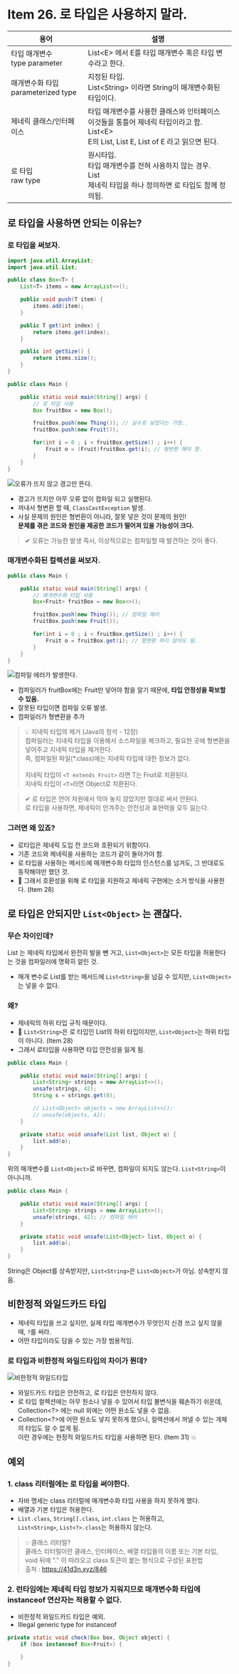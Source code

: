 # Item 26. 로 타입은 사용하지 말라.
|용어|설명|
|------|------|
|타입 매개변수</br>type parameter|List&lt;E&gt; 에서 E를 타입 매개변수 혹은 타입 변수라고 한다.
|매개변수화 타입</br>parameterized type|지정된 타입.</br>List&lt;String&gt; 이라면 String이 매개변수화된 타입이다.|
|제네릭 클래스/인터페이스|타입 매개변수를 사용한 클래스와 인터페이스</br>이것들을 통틀어 제네릭 타입이라고 함.</br>List&lt;E&gt;</br>E의 List, List E, List of E 라고 읽으면 된다.|
|로 타입</br>raw type|원시타입. </br>타입 매개변수를 전혀 사용하지 않는 경우.</br>List</br>제네릭 타입을 하나 정의하면 로 타입도 함께 정의됨.|

## 로 타입을 사용하면 안되는 이유는?

### 로 타입을 써보자.
```java
import java.util.ArrayList;
import java.util.List;

public class Box<T> {
    List<T> items = new ArrayList<>();

    public void push(T item) {
        items.add(item);
    }

    public T get(int index) {
        return items.get(index);
    }

    public int getSize() {
        return items.size();
    }
}
```

```java
public class Main {

    public static void main(String[] args) {
        // 로 타입 사용
        Box fruitBox = new Box();

        fruitBox.push(new Thing()); // 실수로 넣었다는 가정..
        fruitBox.push(new Fruit());

        for(int i = 0 ; i < fruitBox.getSize() ; i++) {
            Fruit o = (Fruit)fruitBox.get(i); // 형변환 해야 함.
        }
    }
}

```

![오류가 뜨지 않고 경고만 뜬다.](images/alert1.png)
* 경고가 뜨지만 아무 오류 없이 컴파일 되고 실행된다.
* 꺼내서 형변환 할 때, `ClassCastException` 발생.
* 사실 문제의 원인은 형번환이 아니라, 잘못 넣은 것이 문제의 원인!</br>
<strong>문제를 겪은 코드와 원인을 제공한 코드가 떨어져 있을 가능성이 크다.</strong>
> ✔ 오류는 가능한 발생 즉시, 이상적으로는 컴파일할 때 발견하는 것이 좋다.

### 매개변수화된 컬렉션을 써보자.
```java
public class Main {

    public static void main(String[] args) {
        // 매개변수화 타입 사용
        Box<Fruit> fruitBox = new Box<>(); 

        fruitBox.push(new Thing()); // 컴파일 에러
        fruitBox.push(new Fruit());

        for(int i = 0 ; i < fruitBox.getSize() ; i++) {
            Fruit o = fruitBox.get(i); // 형변환 하지 않아도 됨.
        }
    }
}
```
![컴파일 에러가 발생한다.](images/alert2.png)
* 컴파일러가 fruitBox에는 Fruit만 넣어야 함을 알기 때문에, <strong>타입 안정성을 확보할 수 있음.</strong>
* 잘못된 타입이면 컴파일 오류 발생.
* 컴파일러가 형변환을 추가

> 💡 지네릭 타입의 제거 (Java의 정석 - 12장)</br>
컴파일러는 지네릭 타입을 이용해서 소스파일을 체크하고, 필요한 곳에 형변환을 넣어주고 지네릭 타입을 제거한다. </br>
즉, 컴파일된 파일(*.class)에는 지네릭 타입에 대한 정보가 없다.
</br></br>
지네릭 타입이 `<T extends Fruit>` 라면 T는 Fruit로 치환된다. </br>
지네릭 타입이 `<T>`라면 Object로 치환된다.

> ✔ 로 타입은 언어 차원에서 막아 놓지 않았지만 절대로 써서 안된다.</br>
로 타입을 사용하면, 제네릭이 안겨주는 안전성과 표현력을 모두 잃는다.

### 그러면 왜 있죠?
* 로타입은 제네릭 도입 전 코드와 호환되기 위함이다.
* 기존 코드와 제네릭을 사용하는 코드가 같이 돌아가야 함.
* 로 타입을 사용하는 메서드에 매개변수화 타입의 인스턴스를 넘겨도, 그 반대로도 동작해야만 했던 것.
* 🚨 그래서 호환성을 위해 로 타입을 지원하고 제네릭 구현에는 소거 방식을 사용한다. (Item 28)

## 로 타입은 안되지만 `List<Object>` 는 괜찮다.
### 무슨 차이인데?
List 는 제네릭 타입에서 완전히 발을 뺀 거고, 
`List<Object>`는 모든 타입을 허용한다는 것을 컴파일러에 명확히 알린 것.

* 매개 변수로 List를 받는 메서드에 `List<String>`을 넘길 수 있지만, `List<Object>` 는 넣을 수 없다.
### 왜?
* 제네릭의 하위 타입 규칙 때문이다.
* 🚨 `List<String>`은 로 타입인 List의 하위 타입이지만, `List<Object>`는 하위 타입이 아니다. (Item 28)
* 그래서 로타입을 사용하면 타입 안전성을 잃게 됨.

```java
public class Main {

    public static void main(String[] args) {
        List<String> strings = new ArrayList<>();
        unsafe(strings, 42);
        String s = strings.get(0);

        // List<Object> objects = new ArrayList<>();
        // unsafe(objects, 42);
    }

    private static void unsafe(List list, Object o) {
        list.add(o);
    }
}
```

위의 매개변수를 `List<Object>`로 바꾸면, 컴파일이 되지도 않는다. `List<String>`이 아니니까.
```java
public class Main {

    public static void main(String[] args) {
        List<String> strings = new ArrayList<>();
        unsafe(strings, 42); // 컴파일 에러
    }

    private static void unsafe(List<Object> list, Object o) {
        list.add(o);
    }
}
```
String은 Object를 상속받지만, `List<String>`은 `List<Object>`가 아님. 상속받지 않음.

## 비한정적 와일드카드 타입
* 제네릭 타입을 쓰고 싶지만, 실제 타입 매개변수가 무엇인지 신경 쓰고 싶지 않을 때, `?`를 써라.
* 어떤 타입이라도 담을 수 있는 가장 범용적임.

### 로 타입과 비한정적 와일드타입의 차이가 뭔데?
![비한정적 와일드타입](images/wildcard.png)
* 와일드카드 타입은 안전하고, 로 타입은 안전하지 않다.
* 로 타입 컬렉션에는 아무 원소나 넣을 수 있어서 타입 불변식을 훼손하기 쉬운데, </br>
Collection<?> 에는 null 외에는 어떤 원소도 넣을 수 없음.
* Collection<?>에 어떤 원소도 넣지 못하게 했으니, 컬렉션에서 꺼낼 수 있는 개체의 타입도 알 수 없게 됨. </br>
이런 경우에는 한정적 와일드카드 타입을 사용하면 된다. (Item 31) 💥

## 예외
### 1. class 리터럴에는 로 타입을 써야한다.
* 자바 명세는 class 리터럴에 매개변수화 타입 사용을 하지 못하게 했다.
* 배열과 기본 타입은 허용한다.
* `List.class`, `String[].class`, `int.class` 는 허용하고, </br>
`List<String>`, `List<?>.class`는 허용하지 않는다.

> 💡 클래스 리터럴?</br>
클래스 리터럴이란 클래스, 인터페이스, 배열 타입들의 이름 또는 기본 타입, void 뒤에 "." 이 따라오고 class 토큰이 붙는
형식으로 구성된 표현법
</br> 출처 : https://41d3n.xyz/846

### 2. 런타임에는 제네릭 타입 정보가 지워지므로 매개변수화 타입에 instanceof 연산자는 적용할 수 없다.
* 비한정적 와일드카드 타입은 예외.
* Illegal generic type for instanceof
```java
private static void check(Box box, Object object) {
    if (box instanceof Box<Fruit>) {

    }
}
```
